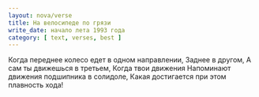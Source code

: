 ```yaml
---
layout: nova/verse
title: На велосипеде по грязи
write_date: начало лета 1993 года
category: [ text, verses, best ]
---
```

Когда переднее колесо едет в одном направлении,
Заднее в другом,
А сам ты движешься в третьем,
Когда твои движения
Напоминают движения подшипника в солидоле,
Какая достигается при этом плавность хода!
